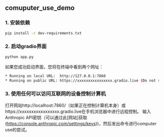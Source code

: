 ##  comuputer_use_demo

### 1. 安装依赖
```bash
pip install -r dev-requirements.txt
```

### 2. 启动gradio界面
```bash
python app.py
```
如果您成功启动界面，您将在终端中看到两个网址：
```bash
* Running on local URL:  http://127.0.0.1:7860
* Running on public URL: https://xxxxxxxxxxxxxxxx.gradio.live (Do not share this link with others, or they will be able to control your computer.)
```

### 3. 使用任何可以访问互联网的设备控制计算机
  
打开网站http://localhost:7860/（如果正在控制计算机本身）或https://xxxxxxxxxxxxxxxxx.gradio.live在手机浏览器中进行远程控制。
输入Anthropic API密钥（可以通过此[网站]获取(https://console.anthropic.com/settings/keys))，然后发出命令进行computer use的尝试。





